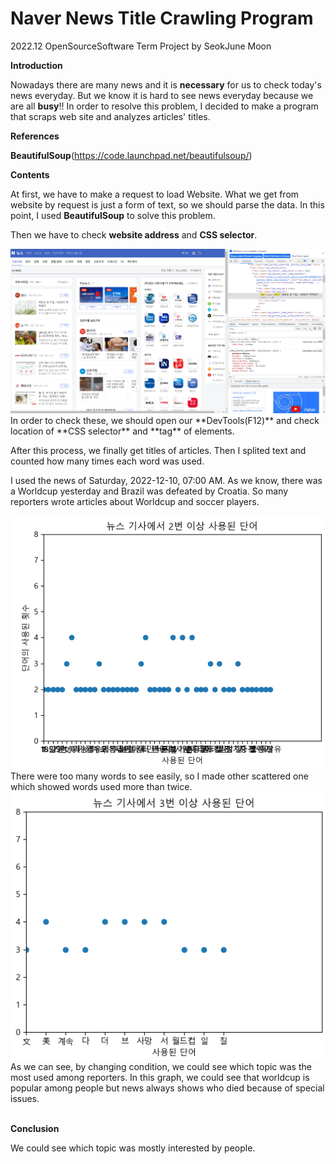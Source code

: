 # Naver News Title Crawling Program

2022.12 OpenSourceSoftware Term Project by SeokJune Moon

**Introduction**

Nowadays there are many news and it is **necessary** for us to check today's news everyday.
But we know it is hard to see news everyday because we are all **busy**!!
In order to resolve this problem, I decided to make a program that scraps web site and analyzes articles' titles.

**References**

**BeautifulSoup**(https://code.launchpad.net/beautifulsoup/)

**Contents**

At first, we have to make a request to load Website.
What we get from website by request is just a form of text, so we should parse the data. In this point, I used **BeautifulSoup** to solve this problem.

Then we have to check **website address** and **CSS selector**.

<img title="" src="./Images/Check_div_class.png" alt="" data-align="center">
In order to check these, we should open our **DevTools(F12)** and check location of **CSS selector** and **tag** of elements.

After this process, we finally get titles of articles.
Then I splited text and counted how many times each word was used.

I used the news of Saturday, 2022-12-10, 07:00 AM.
As we know, there was a Worldcup yesterday and Brazil was defeated by Croatia.
So many reporters wrote articles about Worldcup and soccer players.

<img title="" src="./Images/Used_over_once.png" alt="" data-align="center">
There were too many words to see easily, so I made other scattered one which showed words used more than twice.
<br>
<img title="" src="./Images/Used_over_twice.png" alt="" data-align="center">
As we can see, by changing condition, we could see which topic was the most used among reporters.
In this graph, we could see that worldcup is popular among people but news always shows who died because of special issues.
<br><br>

**Conclusion**

We could see which topic was mostly interested by people.
